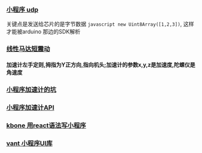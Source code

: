 

### [小程序 udp](https://www.jianshu.com/p/97b8f905d902)
关键点是发送给芯片的是字节数据 ```javascript new Uint8Array([1,2,3])```, 这样才能被arduino 那边的SDK解析

### [线性马达短震动](https://developers.weixin.qq.com/minigame/dev/api/device/vibrate/wx.vibrateShort.html)

#### 加速计左手定则,拇指为Y正方向,指向机头;加速计的参数x,y,z是加速度,陀螺仪是角速度
### [小程序加速计的坑]( https://blog.csdn.net/frankkay/article/details/80485095)
### [小程序加速计API](https://developers.weixin.qq.com/miniprogram/dev/api/device/accelerometer/wx.onAccelerometerChange.html)

### [kbone 用react语法写小程序](https://github.com/wechat-miniprogram/kbone-template-react)
### [vant 小程序UI库](https://vant-contrib.gitee.io/vant-weapp/#/quickstart)
